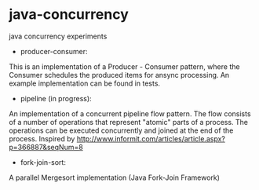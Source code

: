 # java-concurrency
java concurrency experiments

* producer-consumer:

 This is an implementation of a Producer - Consumer pattern, where the Consumer schedules the produced items for ansync processing.
 An example implementation can be found in tests.

* pipeline (in progress):

 An implementation of a concurrent pipeline flow pattern. The flow consists of a number of operations that represent "atomic" parts of a process.
 The operations can be executed concurrently and joined at the end of the process. Inspired by http://www.informit.com/articles/article.aspx?p=366887&seqNum=8

* fork-join-sort:

 A parallel Mergesort implementation (Java Fork-Join Framework)
